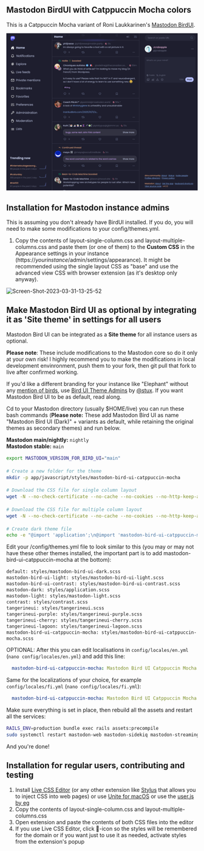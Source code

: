 ## Mastodon BirdUI with Catppuccin Mocha colors

This is a Catppuccin Mocha variant of Roni Laukkarinen's [Mastodon BirdUI](https://github.com/ronilaukkarinen/mastodon-bird-ui).

![Screenshot](https://github.com/jcrabapple/mastodon-bird-ui-catppuccin-mocha/blob/92478ca320c664e4678d7f26ae36050bbe7a1176/Screenshot%202025-01-11%20at%2016-38-26%20Home%20-%20DMV.Community.png)

## Installation for Mastodon instance admins

This is assuming you don't already have BirdUI installed. If you do, you will need to make some modifications to your config/themes.yml.

1. Copy the contents of layout-single-column.css and layout-multiple-columns.css and paste them (or one of them) to the **Custom CSS** in the Appearance settings in your instance (https://_yourinstance_/admin/settings/appearance). It might be recommended using the single layout CSS as "base" and use the advanced view CSS with browser extension (as it's desktop only anyway).

![Screen-Shot-2023-03-31-13-25-52](https://user-images.githubusercontent.com/1534150/229111630-c8975708-134b-4887-b259-a87857193387.png)

## Make Mastodon Bird UI as optional by integrating it as 'Site theme' in settings for all users

Mastodon Bird UI can be integrated as a **Site theme** for all instance users as optional.

**Please note**: These include modifications to the Mastodon core so do it only at your own risk! I highly recommend you to make the modifications in local development envinronment, push them to your fork, then git pull that fork to live after confirmed working.

If you'd like a different branding for your instance like "Elephant" without any [mention of birds](https://github.com/ronilaukkarinen/mastodon-bird-ui/issues/30), use [Bird UI Theme Admins](https://github.com/mstdn/Bird-UI-Theme-Admins) by [@stux](https://mstdn.social/@stux). If you want Mastodon Bird UI to be as default, read along.

Cd to your Mastodon directory (usually $HOME/live) you can run these bash commands (**Please note:** These add Mastodon Bird UI as name "Mastodon Bird UI (Dark)" + variants as default, while retaining the original themes as secondary themes) and run below.

**Mastodon main/nightly:** `nightly`<br>
**Mastodon stable:** `main`

```bash
export MASTODON_VERSION_FOR_BIRD_UI="main"

# Create a new folder for the theme
mkdir -p app/javascript/styles/mastodon-bird-ui-catppuccin-mocha

# Download the CSS file for single column layout
wget -N --no-check-certificate --no-cache --no-cookies --no-http-keep-alive https://raw.githubusercontent.com/jcrabapple/mastodon-bird-ui-catppuccin-mocha/$MASTODON_VERSION_FOR_BIRD_UI/layout-single-column.css -O app/javascript/styles/mastodon-bird-ui-catppuccin-mocha/layout-single-column.scss

# Download the CSS file for multiple column layout
wget -N --no-check-certificate --no-cache --no-cookies --no-http-keep-alive https://raw.githubusercontent.com/jcrabapple/mastodon-bird-ui-catppuccin-mocha/$MASTODON_VERSION_FOR_BIRD_UI/layout-multiple-columns.css -O app/javascript/styles/mastodon-bird-ui-catppuccin-mocha/layout-multiple-columns.scss

# Create dark theme file
echo -e "@import 'application';\n@import 'mastodon-bird-ui-catppuccin-mocha/layout-single-column.scss';\n@import 'mastodon-bird-ui-catppuccin-mocha/layout-multiple-columns.scss';" > app/javascript/styles/mastodon-bird-ui-catppuccin-mocha.scss
```

Edit your /config/themes.yml file to look similar to this (you may or may not have these other themes installed, the important part is to add mastodon-bird-ui-catppuccin-mocha at the bottom):
```
default: styles/mastodon-bird-ui-dark.scss
mastodon-bird-ui-light: styles/mastodon-bird-ui-light.scss
mastodon-bird-ui-contrast: styles/mastodon-bird-ui-contrast.scss
mastodon-dark: styles/application.scss
mastodon-light: styles/mastodon-light.scss
contrast: styles/contrast.scss
tangerineui: styles/tangerineui.scss
tangerineui-purple: styles/tangerineui-purple.scss
tangerineui-cherry: styles/tangerineui-cherry.scss
tangerineui-lagoon: styles/tangerineui-lagoon.scss
mastodon-bird-ui-catppuccin-mocha: styles/mastodon-bird-ui-catppuccin-mocha.scss
```


OPTIONAL: After this you can edit localisations in `config/locales/en.yml` (`nano config/locales/en.yml`) and add this line:

```yml
  mastodon-bird-ui-catppuccin-mocha: Mastodon Bird UI Catppuccin Mocha
```

Same for the localizations of your choice, for example `config/locales/fi.yml` (`nano config/locales/fi.yml`):


```yml
  mastodon-bird-ui-catppuccin-mocha: Mastodon Bird UI Catppuccin Mocha (Tumma)
```

Make sure everything is set in place, then rebuild all the assets and restart all the services:

```bash
RAILS_ENV=production bundle exec rails assets:precompile
sudo systemctl restart mastodon-web mastodon-sidekiq mastodon-streaming
```

And you're done!

## Installation for regular users, contributing and testing

1. Install [Live CSS Editor](https://github.com/webextensions/live-css-editor) (or any other extension like [Stylus](https://chrome.google.com/webstore/detail/stylus/clngdbkpkpeebahjckkjfobafhncgmne?hl=en) that allows you to inject CSS into web pages) or use [Unite for macOS](https://www.bzgapps.com/unite) or use the [user.js by eg](https://ieji.de/@eg/110174544387143309)
2. Copy the contents of layout-single-column.css and layout-multiple-columns.css
3. Open extension and paste the contents of both CSS files into the editor
4. If you use Live CSS Editor, click 📌-icon so the styles will be remembered for the domain or if you want just to use it as needed, activate styles from the extension's popup
